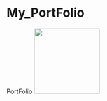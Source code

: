 # My_PortFolio
PortFolio
<img src="https://github.com/deepaksahu3698/My_PortFolio/blob/main/Deepak_kumar_sahu_-_Brave_2022-08-13_23-29-05_AdobeExpress.gif" height=150px}>
